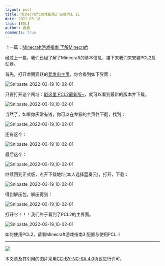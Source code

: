 ```yaml
---
layout: post
title: Minecraft游戏指南2 安装PCL II
date: 2022-03-18
tags: [EOL]
author: 鑫鑫
comments: true
---
```


上一篇：[Minecraft游戏指南 了解Minecraft](https://blog.xinxin2021.tk/minecraft_1)

经过上一篇，我们已经了解了Minecraft的基本信息，接下来我们来安装PCL2启动器。

首先，打开龙腾猫跃的[爱发电主页](/goto?link=https://afdian.net/@LTCat)，你会看到如下界面：

![Snipaste_2022-03-19_10-02-01](https://user-images.githubusercontent.com/82391092/159102559-1dabb26a-108b-43e7-bd08-5d9c7c0832d6.png)

只要打开这个网址：[戳这里 PCL2最新版~](/goto?link=https://afdian.net/p/0164034c016c11ebafcb52540025c377)，就可以看到最新的版本并下载。

![Snipaste_2022-03-19_10-02-01](https://user-images.githubusercontent.com/82391092/159102719-91e11f05-b6a7-4d8c-81d3-2cb608cb5ba4.png)

当然了，如果你灰常有钱，你可以在龙猫的主页往下翻，找到：

![Snipaste_2022-03-19_10-02-01](https://user-images.githubusercontent.com/82391092/159102772-70b617a8-1300-4856-a4d1-d73db546feae.png)

还有这个：

![Snipaste_2022-03-19_10-02-01](https://user-images.githubusercontent.com/82391092/159102805-fd331d7e-2de7-4cd2-a6c5-a63c938e1a49.png)

最后这个：

![Snipaste_2022-03-19_10-02-01](https://user-images.githubusercontent.com/82391092/159102820-d6ea5fe0-a6da-48cb-aa25-1a9d570f5ff0.png)

继续回到正式版，点开下载地址(本人选择蓝奏云)，打开，下载：

![Snipaste_2022-03-19_10-02-01](https://user-images.githubusercontent.com/82391092/159102868-f7a643b6-8ebe-4655-b0fd-937c07a2f24d.png)

得到解压包，解压得到：

![Snipaste_2022-03-19_10-02-01](https://user-images.githubusercontent.com/82391092/159102935-8db3e245-d464-4cc2-b30a-8f2b6ea2df9c.png)

打开它！！！我们终于看到了PCL2的主界面。

![Snipaste_2022-03-19_10-02-01](https://user-images.githubusercontent.com/82391092/159103005-5383efe2-5ead-4df4-af12-6be22a711881.png)

如何使用PCL2，请看Minecraft游戏指南3 配置与使用PCL II

---

![](https://licensebuttons.net/l/by-nc-sa/3.0/88x31.png)

本文章及其引用的图片采用[CC-BY-NC-SA 4.0](/goto?link=https://creativecommons.org/licenses/by-nc-sa/4.0/)协议进行许可。
